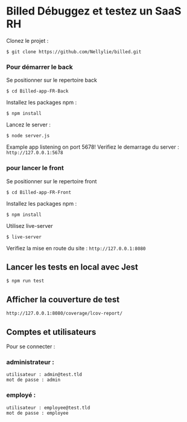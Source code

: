 
# Billed Débuggez et testez un SaaS RH

Clonez le projet :
```
$ git clone https://github.com/Nellylie/billed.git
```
### Pour démarrer le back
Se positionner sur le repertoire back
```
$ cd Billed-app-FR-Back
```

Installez les packages npm :
```
$ npm install
```
Lancez le server :
```
$ node server.js
```
Example app listening on port 5678!
Verifiez le demarrage du server : `http://127.0.0.1:5678`

### pour lancer le front

Se positionner sur le repertoire front
```
$ cd Billed-app-FR-Front
```

Installez les packages npm :
```
$ npm install
```

Utilisez live-server
```
$ live-server
```
Verifiez la mise en route du site : `http://127.0.0.1:8080`

## Lancer les tests en local avec Jest

```
$ npm run test
```

## Afficher la couverture de test

`http://127.0.0.1:8080/coverage/lcov-report/`

## Comptes et utilisateurs 
Pour se connecter :

### administrateur : 
```
utilisateur : admin@test.tld 
mot de passe : admin
```
### employé :
```
utilisateur : employee@test.tld
mot de passe : employee
```
